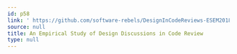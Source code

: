 ```yaml
---
id: p58
link: ' https://github.com/software-rebels/DesignInCodeReviews-ESEM2018'
source: null
title: An Empirical Study of Design Discussions in Code Review
type: null
---
```

